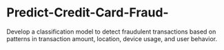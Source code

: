 # Predict-Credit-Card-Fraud-
Develop a classification model to detect fraudulent transactions based on patterns in transaction amount, location, device usage, and user behavior.
